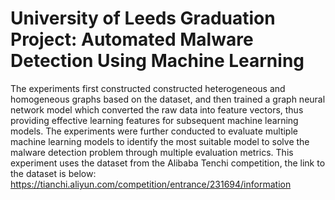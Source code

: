 # University of Leeds Graduation Project: Automated Malware Detection Using Machine Learning 
The experiments first constructed constructed heterogeneous and homogeneous graphs based on the dataset, and then trained a graph neural network model which converted the raw data into feature vectors, 
thus providing effective learning features for subsequent machine learning models. 
The experiments were further conducted to evaluate multiple machine learning models to identify the most suitable model to solve the malware detection problem through multiple evaluation metrics.
This experiment uses the dataset from the Alibaba Tenchi competition, the link to the dataset is below:
https://tianchi.aliyun.com/competition/entrance/231694/information
